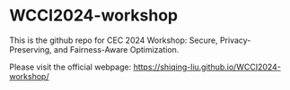 # WCCI2024-workshop
This is the github repo for CEC 2024 Workshop: Secure, Privacy-Preserving, and Fairness-Aware Optimization.

Please visit the official webpage: <https://shiqing-liu.github.io/WCCI2024-workshop/>
